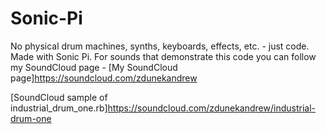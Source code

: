 # Sonic-Pi
No physical drum machines, synths, keyboards, effects, etc. - just code.  Made with Sonic Pi. For sounds that demonstrate this code you can follow my SoundCloud page - [My SoundCloud page]https://soundcloud.com/zdunekandrew


[SoundCloud sample of industrial_drum_one.rb]https://soundcloud.com/zdunekandrew/industrial-drum-one



